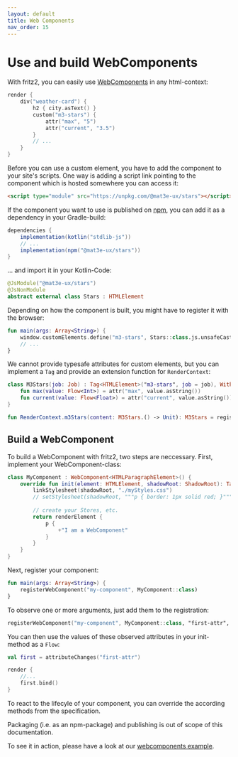 ```yaml
---
layout: default
title: Web Components
nav_order: 15
---
```

# Use and build WebComponents

With fritz2, you can easily use [WebComponents](https://webcomponents.org) in any html-context:

```kotlin
render {
    div("weather-card") {
        h2 { city.asText() }
        custom("m3-stars") {
            attr("max", "5")
            attr("current", "3.5")
        }
        // ...
    } 
}
```

Before you can use a custom element, you have to add the component to your site's scripts.
One way is adding a script link pointing to the component which is hosted somewhere you can access it:
```html
<script type="module" src="https://unpkg.com/@mat3e-ux/stars"></script>
```

If the component you want to use is published on [npm](https://www.npmjs.com/), you can add it as a dependency in your Gradle-build:

```gradle
dependencies {
    implementation(kotlin("stdlib-js"))
    // ...
    implementation(npm("@mat3e-ux/stars"))
}
```

... and import it in your Kotlin-Code:

```kotlin
@JsModule("@mat3e-ux/stars")
@JsNonModule
abstract external class Stars : HTMLElement
```

Depending on how the component is built, you might have to register it with the browser:

```kotlin
fun main(args: Array<String>) {
    window.customElements.define("m3-stars", Stars::class.js.unsafeCast<() -> dynamic>())
    // ...
}
```

We cannot provide typesafe attributes for custom elements, but you can implement a `Tag` and provide an extension function for `RenderContext`:

```kotlin
class M3Stars(job: Job) : Tag<HTMLElement>("m3-stars", job = job), WithText<HTMLElement> {
    fun max(value: Flow<Int>) = attr("max", value.asString())
    fun current(value: Flow<Float>) = attr("current", value.asString())
}

fun RenderContext.m3Stars(content: M3Stars.() -> Unit): M3Stars = register(M3Stars(job), content)
```

## Build a WebComponent

To build a WebComponent with fritz2, two steps are neccessary. First, implement your WebComponent-class: 

```kotlin
class MyComponent : WebComponent<HTMLParagraphElement>() {
    override fun init(element: HTMLElement, shadowRoot: ShadowRoot): Tag<HTMLParagraphElement> {
        linkStylesheet(shadowRoot, "./myStyles.css")
        // setStylesheet(shadowRoot, """p { border: 1px solid red; }""")
   
        // create your Stores, etc.
        return renderElement {
            p {
                +"I am a WebComponent"
            }
        }
    }
}
```

Next, register your component:

```kotlin
fun main(args: Array<String>) {
    registerWebComponent("my-component", MyComponent::class)
}
```

To observe one or more arguments, just add them to the registration:

```kotlin
registerWebComponent("my-component", MyComponent::class, "first-attr", "second-attr")
```

You can then use the values of these observed attributes in your init-method as a `Flow`:

```kotlin
val first = attributeChanges("first-attr")

render {
    //...
    first.bind()
}
```

To react to the lifecyle of your component, you can override the according methods from the specification.

Packaging (i.e. as an npm-package) and publishing is out of scope of this documentation.

To see it in action, please have a look at our [webcomponents example](https://examples.fritz2.dev/webcomponent/build/distributions/index.html).

